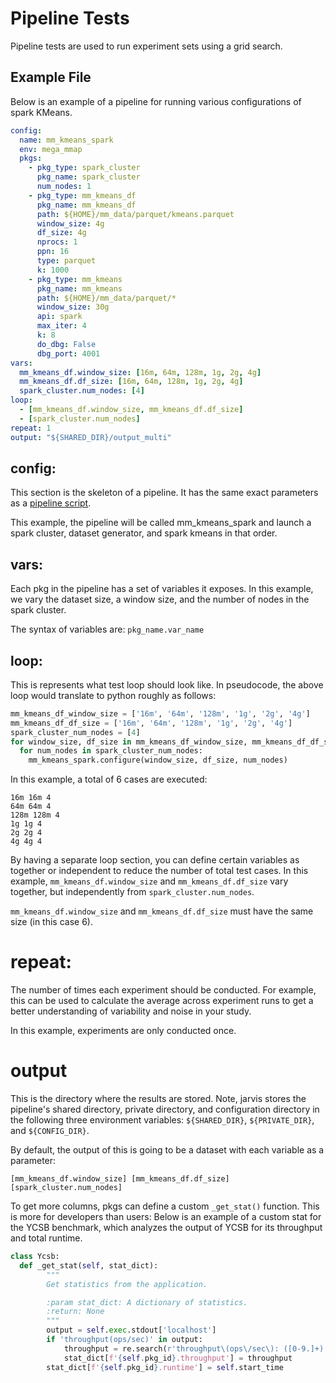 # Pipeline Tests

Pipeline tests are used to run experiment sets using
a grid search.

## Example File

Below is an example of a pipeline for running various 
configurations of spark KMeans.

```yaml
config:
  name: mm_kmeans_spark
  env: mega_mmap
  pkgs:
    - pkg_type: spark_cluster
      pkg_name: spark_cluster
      num_nodes: 1
    - pkg_type: mm_kmeans_df
      pkg_name: mm_kmeans_df
      path: ${HOME}/mm_data/parquet/kmeans.parquet
      window_size: 4g
      df_size: 4g
      nprocs: 1
      ppn: 16
      type: parquet
      k: 1000
    - pkg_type: mm_kmeans
      pkg_name: mm_kmeans
      path: ${HOME}/mm_data/parquet/*
      window_size: 30g
      api: spark
      max_iter: 4
      k: 8
      do_dbg: False
      dbg_port: 4001
vars:
  mm_kmeans_df.window_size: [16m, 64m, 128m, 1g, 2g, 4g]
  mm_kmeans_df.df_size: [16m, 64m, 128m, 1g, 2g, 4g]
  spark_cluster.num_nodes: [4]
loop:
  - [mm_kmeans_df.window_size, mm_kmeans_df.df_size]
  - [spark_cluster.num_nodes]
repeat: 1
output: "${SHARED_DIR}/output_multi"
```

## config:

This section is the skeleton of a pipeline. It has the same exact parameters
as a [pipeline script](05-pipeline-scripts.md).

This example, the pipeline will be called mm_kmeans_spark and launch a spark 
cluster, dataset generator, and spark kmeans in that order.

## vars:

Each pkg in the pipeline has a set of variables it exposes. In this example,
we vary the dataset size, a window size, and the number of nodes in the spark cluster.

The syntax of variables are: ``pkg_name.var_name``

## loop:

This is represents what test loop should look like. In pseudocode,
the above loop would translate to python roughly as follows:

```python
mm_kmeans_df_window_size = ['16m', '64m', '128m', '1g', '2g', '4g']
mm_kmeans_df_df_size = ['16m', '64m', '128m', '1g', '2g', '4g']
spark_cluster_num_nodes = [4]
for window_size, df_size in mm_kmeans_df_window_size, mm_kmeans_df_df_size:
  for num_nodes in spark_cluster_num_nodes:
    mm_kmeans_spark.configure(window_size, df_size, num_nodes)
```

In this example, a total of 6 cases are executed: 
```
16m 16m 4
64m 64m 4
128m 128m 4
1g 1g 4
2g 2g 4
4g 4g 4
```

By having a separate loop section, you can define certain variables as together or independent
to reduce the number of total test cases. In this example, ``mm_kmeans_df.window_size`` and ``mm_kmeans_df.df_size``
vary together, but independently from ``spark_cluster.num_nodes``.

``mm_kmeans_df.window_size`` and ``mm_kmeans_df.df_size`` must have the same size (in this case 6).

# repeat:

The number of times each experiment should be conducted. For example,
this can be used to calculate the average across experiment runs to
get a better understanding of variability and noise in your study.

In this example, experiments are only conducted once.

# output

This is the directory where the results are stored. Note, jarvis stores 
the pipeline's shared directory, private directory, and configuration directory
in the following three environment variables: ``${SHARED_DIR}``, ``${PRIVATE_DIR}``,
and ``${CONFIG_DIR}``.

By default, the output of this is going to be a dataset with each variable as a parameter:
```
[mm_kmeans_df.window_size] [mm_kmeans_df.df_size] [spark_cluster.num_nodes]
```

To get more columns, pkgs can define a custom ``_get_stat()`` function. This is more
for developers than users: Below is an example of a custom stat for the YCSB benchmark,
which analyzes the output of YCSB for its throughput and total runtime.
```python
class Ycsb:
  def _get_stat(self, stat_dict):
        """
        Get statistics from the application.

        :param stat_dict: A dictionary of statistics.
        :return: None
        """
        output = self.exec.stdout['localhost']
        if 'throughput(ops/sec)' in output:
            throughput = re.search(r'throughput\(ops\/sec\): ([0-9.]+)', output).group(1)
            stat_dict[f'{self.pkg_id}.throughput'] = throughput
        stat_dict[f'{self.pkg_id}.runtime'] = self.start_time
```